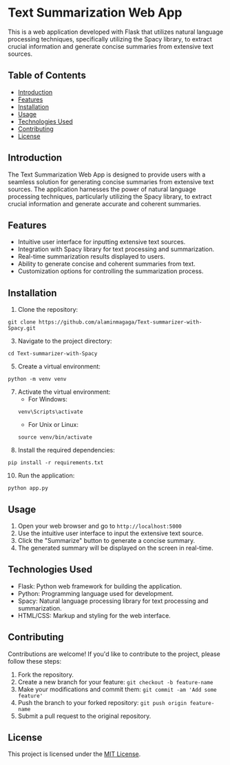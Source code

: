 # Text Summarization Web App

This is a web application developed with Flask that utilizes natural language processing techniques, specifically utilizing the Spacy library, to extract crucial information and generate concise summaries from extensive text sources.

## Table of Contents
- [Introduction](#introduction)
- [Features](#features)
- [Installation](#installation)
- [Usage](#usage)
- [Technologies Used](#technologies-used)
- [Contributing](#contributing)
- [License](#license)

## Introduction
The Text Summarization Web App is designed to provide users with a seamless solution for generating concise summaries from extensive text sources. The application harnesses the power of natural language processing techniques, particularly utilizing the Spacy library, to extract crucial information and generate accurate and coherent summaries.

## Features
- Intuitive user interface for inputting extensive text sources.
- Integration with Spacy library for text processing and summarization.
- Real-time summarization results displayed to users.
- Ability to generate concise and coherent summaries from text.
- Customization options for controlling the summarization process.

## Installation
1. Clone the repository: 
```
git clone https://github.com/alaminmagaga/Text-summarizer-with-Spacy.git
```
3. Navigate to the project directory: 
```
cd Text-summarizer-with-Spacy
```
5. Create a virtual environment: 
```
python -m venv venv
```
7. Activate the virtual environment:
   - For Windows: 
   ```
   venv\Scripts\activate
   ```
   - For Unix or Linux: 
   ```
   source venv/bin/activate
   ```
8. Install the required dependencies: 
```
pip install -r requirements.txt
```
10. Run the application: 
```
python app.py
```

## Usage
1. Open your web browser and go to `http://localhost:5000`
2. Use the intuitive user interface to input the extensive text source.
3. Click the "Summarize" button to generate a concise summary.
4. The generated summary will be displayed on the screen in real-time.

## Technologies Used
- Flask: Python web framework for building the application.
- Python: Programming language used for development.
- Spacy: Natural language processing library for text processing and summarization.
- HTML/CSS: Markup and styling for the web interface.

## Contributing
Contributions are welcome! If you'd like to contribute to the project, please follow these steps:
1. Fork the repository.
2. Create a new branch for your feature: `git checkout -b feature-name`
3. Make your modifications and commit them: `git commit -am 'Add some feature'`
4. Push the branch to your forked repository: `git push origin feature-name`
5. Submit a pull request to the original repository.

## License
This project is licensed under the [MIT License](LICENSE).
